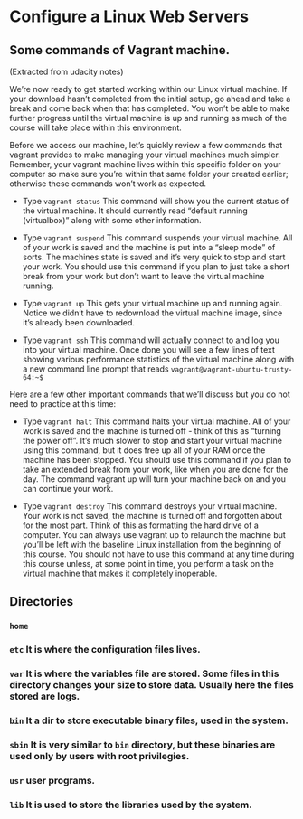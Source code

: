 # Configure a Linux Web Servers

## Some commands of Vagrant machine.

(Extracted from udacity notes)

We’re now ready to get started working within our Linux virtual machine. If your download hasn’t completed from the initial setup, go ahead and take a break and come back when that has completed. You won’t be able to make further progress until the virtual machine is up and running as much of the course will take place within this environment.

Before we access our machine, let’s quickly review a few commands that vagrant provides to make managing your virtual machines much simpler. Remember, your vagrant machine lives within this specific folder on your computer so make sure you’re within that same folder your created earlier; otherwise these commands won’t work as expected.

* Type `vagrant status`
This command will show you the current status of the virtual machine. It should currently read “default running (virtualbox)” along with some other information.

* Type `vagrant suspend`
This command suspends your virtual machine. All of your work is saved and the machine is put into a “sleep mode” of sorts. The machines state is saved and  it’s very quick to stop and start your work. You should use this command if you plan to just take a short break from your work but don’t want to leave the virtual machine running.

* Type `vagrant up`
This gets your virtual machine up and running again. Notice we didn’t have to redownload the virtual machine image, since it’s already been downloaded.

* Type `vagrant ssh`
This command will actually connect to and log you into your virtual machine. Once done you will see a few lines of text showing various performance statistics of the virtual machine along with a new command line prompt that reads `vagrant@vagrant-ubuntu-trusty-64:~$`

Here are a few other important commands that we’ll discuss but you do not need to practice at this time:

* Type `vagrant halt`
This command halts your virtual machine. All of your work is saved and the machine is turned off - think of this as “turning the power off”. It’s much slower to stop and start your virtual machine using this command, but it does free up all of your RAM once the machine has been stopped. You should use this command if you plan to take an extended break from your work, like when you are done for the day. The command vagrant up will turn your machine back on and you can continue your work.

* Type `vagrant destroy`
This command destroys your virtual machine. Your work is not saved, the machine is turned off and forgotten about for the most part. Think of this as formatting the hard drive of a computer. You can always use vagrant up to relaunch the machine but you’ll be left with the baseline Linux installation from the beginning of this course. You should not have to use this command at any time during this course unless, at some point in time, you perform a task on the virtual machine that makes it completely inoperable.

## Directories

### `home`

### `etc` It is where the configuration files lives.

### `var` It is where the variables file are stored. Some files in this directory changes your size to store data. Usually here the files stored are logs.  

### `bin` It a dir to store executable binary files, used in the system.

### `sbin` It is very similar to `bin` directory, but these binaries are used only by users with root privilegies.

### `usr` user programs. 

### `lib` It is used to store the libraries used by the system.
